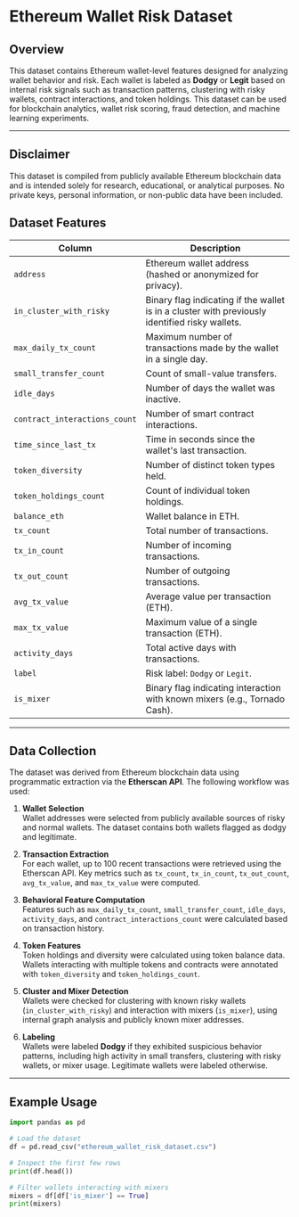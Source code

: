 # Ethereum Wallet Risk Dataset


## Overview
This dataset contains Ethereum wallet-level features designed for analyzing wallet behavior and risk. Each wallet is labeled as **Dodgy** or **Legit** based on internal risk signals such as transaction patterns, clustering with risky wallets, contract interactions, and token holdings. This dataset can be used for blockchain analytics, wallet risk scoring, fraud detection, and machine learning experiments.

---

## Disclaimer

This dataset is compiled from publicly available Ethereum blockchain data and is intended solely for research, educational, or analytical purposes. No private keys, personal information, or non-public data have been included.

## Dataset Features

| Column | Description |
|--------|-------------|
| `address` | Ethereum wallet address (hashed or anonymized for privacy). |
| `in_cluster_with_risky` | Binary flag indicating if the wallet is in a cluster with previously identified risky wallets. |
| `max_daily_tx_count` | Maximum number of transactions made by the wallet in a single day. |
| `small_transfer_count` | Count of small-value transfers. |
| `idle_days` | Number of days the wallet was inactive. |
| `contract_interactions_count` | Number of smart contract interactions. |
| `time_since_last_tx` | Time in seconds since the wallet's last transaction. |
| `token_diversity` | Number of distinct token types held. |
| `token_holdings_count` | Count of individual token holdings. |
| `balance_eth` | Wallet balance in ETH. |
| `tx_count` | Total number of transactions. |
| `tx_in_count` | Number of incoming transactions. |
| `tx_out_count` | Number of outgoing transactions. |
| `avg_tx_value` | Average value per transaction (ETH). |
| `max_tx_value` | Maximum value of a single transaction (ETH). |
| `activity_days` | Total active days with transactions. |
| `label` | Risk label: `Dodgy` or `Legit`. |
| `is_mixer` | Binary flag indicating interaction with known mixers (e.g., Tornado Cash). |

---

## Data Collection

The dataset was derived from Ethereum blockchain data using programmatic extraction via the **Etherscan API**. The following workflow was used:

1. **Wallet Selection**  
   Wallet addresses were selected from publicly available sources of risky and normal wallets. The dataset contains both wallets flagged as dodgy and legitimate.

2. **Transaction Extraction**  
   For each wallet, up to 100 recent transactions were retrieved using the Etherscan API. Key metrics such as `tx_count`, `tx_in_count`, `tx_out_count`, `avg_tx_value`, and `max_tx_value` were computed.

3. **Behavioral Feature Computation**  
   Features such as `max_daily_tx_count`, `small_transfer_count`, `idle_days`, `activity_days`, and `contract_interactions_count` were calculated based on transaction history.  

4. **Token Features**  
   Token holdings and diversity were calculated using token balance data. Wallets interacting with multiple tokens and contracts were annotated with `token_diversity` and `token_holdings_count`.

5. **Cluster and Mixer Detection**  
   Wallets were checked for clustering with known risky wallets (`in_cluster_with_risky`) and interaction with mixers (`is_mixer`), using internal graph analysis and publicly known mixer addresses.

6. **Labeling**  
   Wallets were labeled **Dodgy** if they exhibited suspicious behavior patterns, including high activity in small transfers, clustering with risky wallets, or mixer usage. Legitimate wallets were labeled otherwise.

---

## Example Usage

```python
import pandas as pd

# Load the dataset
df = pd.read_csv("ethereum_wallet_risk_dataset.csv")

# Inspect the first few rows
print(df.head())

# Filter wallets interacting with mixers
mixers = df[df['is_mixer'] == True]
print(mixers)

